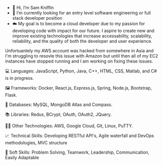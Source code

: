 - 👋 Hi, I’m Sam Kniffin
- 🌱 I’m currently looking for an entry level software engineering or full stack developer position
- ☁️ My goal is to become a cloud developer due to my passion for developing code with impact for our future. I aspire to create new and improve existing technologies that increase accessability, scalability, reliability, and the quality of both the developer and user experience.

Unfortuantely my AWS account was hacked from somewhere in Asia and I'm struggling to resovle this issue with Amazon but until then all of my EC2 instances have stopped running and I am working on fixing these issues. 

💻 Languages: JavaScript, Python, Java, C++, HTML, CSS, Matlab, and C# is in progress. 

🖼️ Frameworks: Docker, React.js, Express.js, Spring, Node.js, Bootstrap, Flask.

💾 Databases: MySQL, MongoDB Atlas and Compass.

📚 Libraries: Redux, BCrypt, OAuth, OAuth2, JQuery. 

👨‍💻 Other Technologies: AWS, Google Cloud, Git, Linux, PuTTY.

📈 Technical Skills: Developing RESTful API's, Agile waterfall and DevOps methodologies, MVC structure

👨 Soft Skills: Problem Solving, Teamwork, Leadership, Communication, Easily Adaptable

<!---
kniffin11/kniffin11 is a ✨ special ✨ repository because its `README.md` (this file) appears on your GitHub profile.
You can click the Preview link to take a look at your changes.
--->
